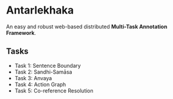# Antarlekhaka

An easy and robust web-based distributed **Multi-Task Annotation Framework**.

## Tasks

* Task 1: Sentence Boundary
* Task 2: Sandhi-Samāsa
* Task 3: Anvaya
* Task 4: Action Graph
* Task 5: Co-reference Resolution

